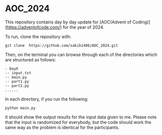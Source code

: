 # AOC_2024

This repository contains day by day update for [AOC(Advent of Coding)] (https://adventofcode.com/) for the year of 2024.

To run, clone the repository with:

`git clone  https://github.com/sakib1486/AOC_2024.git`

Then, on the terminal you can browse through each of the directories which are structured as follows:

```
- DayX
-- input.txt
-- main.py
-- part1.py
-- part2.py
......
```

In each directory, if you run the following:

`python main.py`

It should show the output results for the input data given to me. Please note that the input is randomized for everybody, but the code should work the same way as the problem is identical for the participants.
